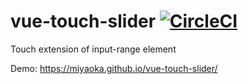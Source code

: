 # vue-touch-slider [![CircleCI](https://circleci.com/gh/miyaoka/vue-touch-slider.svg?style=svg)](https://circleci.com/gh/miyaoka/vue-touch-slider)
Touch extension of input-range element

Demo: https://miyaoka.github.io/vue-touch-slider/
